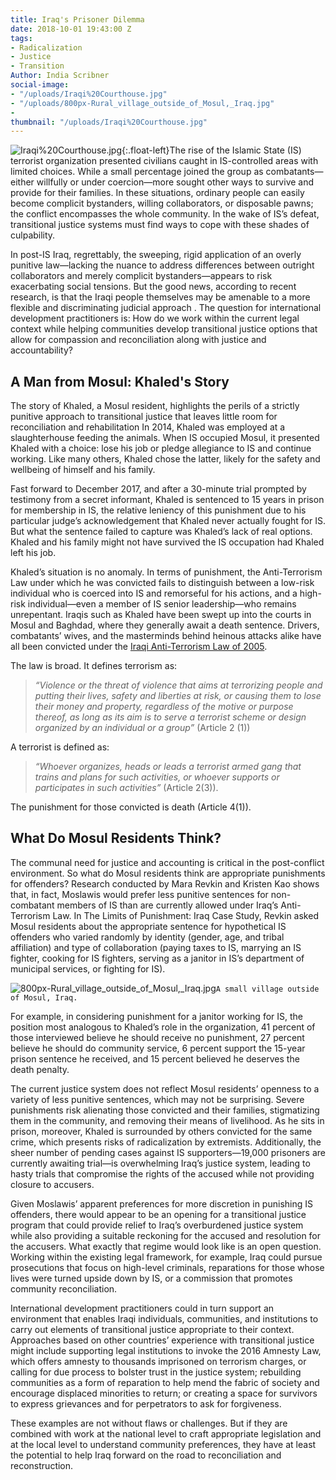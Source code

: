 ```yaml
---
title: Iraq's Prisoner Dilemma
date: 2018-10-01 19:43:00 Z
tags:
- Radicalization
- Justice
- Transition
Author: India Scribner
social-image:
- "/uploads/Iraqi%20Courthouse.jpg"
- "/uploads/800px-Rural_village_outside_of_Mosul,_Iraq.jpg"
- 
thumbnail: "/uploads/Iraqi%20Courthouse.jpg"
---
```


![Iraqi%20Courthouse.jpg](/uploads/Iraqi%20Courthouse.jpg){:.float-left}The rise of the Islamic State (IS) terrorist organization presented civilians caught in IS-controlled areas with limited choices. While a small percentage joined the group as combatants—either willfully or under coercion—more sought other ways to survive and provide for their families. In these situations, ordinary people can easily become complicit bystanders, willing collaborators, or disposable pawns; the conflict encompasses the whole community. In the wake of IS’s defeat, transitional justice systems must find ways to cope with these shades of culpability.

<!--more-->

In post-IS Iraq, regrettably, the sweeping, rigid application of an overly punitive law—lacking the nuance to address differences between outright collaborators and merely complicit bystanders—appears to risk exacerbating social tensions. But the good news, according to recent research, is that the Iraqi people themselves may be amenable to a more flexible and discriminating judicial approach . The question for international development practitioners is: How do we work within the current legal context while helping communities develop transitional justice options that allow for compassion and reconciliation along with justice and accountability?

## A Man from Mosul: Khaled's Story

The story of Khaled, a Mosul resident, highlights the perils of a strictly punitive approach to transitional justice that leaves little room for reconciliation and rehabilitation In 2014, Khaled was employed at a slaughterhouse feeding the animals. When IS occupied Mosul, it presented Khaled with a choice: lose his job or pledge allegiance to IS and continue working. Like many others, Khaled chose the latter, likely for the safety and wellbeing of himself and his family.

Fast forward to December 2017, and after a 30-minute trial prompted by testimony from a secret informant, Khaled is sentenced to 15 years in prison for membership in IS, the relative leniency of this punishment due to his particular judge’s acknowledgement that Khaled never actually fought for IS. But what the sentence failed to capture was Khaled’s lack of real options. Khaled and his family might not have survived the IS occupation had Khaled left his job.

Khaled’s situation is no anomaly. In terms of punishment, the Anti-Terrorism Law under which he was convicted fails to distinguish between a low-risk individual who is coerced into IS and remorseful for his actions, and a high-risk individual—even a member of IS senior leadership—who remains unrepentant. Iraqis such as Khaled have been swept up into the courts in Mosul and Baghdad, where they generally await a death sentence. Drivers, combatants’ wives, and the masterminds behind heinous attacks alike have all been convicted under the [Iraqi Anti-Terrorism Law of 2005](http://gjpi.org/wp-content/uploads/anti-terrorism-law-iraqi-no-13-2005.doc).
 
The law is broad. It defines terrorism as:

> *“Violence or the threat of violence that aims at terrorizing people and putting their lives, safety and liberties at risk, or causing them to lose their money and property, regardless of the motive or purpose thereof, as long as its aim is to serve a terrorist scheme or design organized by an individual or a group”* (Article 2 (1))

A terrorist is defined as:

> *“Whoever organizes, heads or leads a terrorist armed gang that trains and plans for such activities, or whoever supports or participates in such activities”* (Article 2(3)).

The punishment for those convicted is death (Article 4(1)). 

## What Do Mosul Residents Think?

The communal need for justice and accounting is critical in the post-conflict environment. So what do Mosul residents think are appropriate punishments for offenders? Research conducted by Mara Revkin and Kristen Kao shows that, in fact, Moslawis would prefer less punitive sentences for non-combatant members of IS than are currently allowed under Iraq’s Anti-Terrorism Law. In The Limits of Punishment: Iraq Case Study, Revkin asked Mosul residents about the appropriate sentence for hypothetical IS offenders who varied randomly by identity (gender, age, and tribal affiliation) and type of collaboration (paying taxes to IS, marrying an IS fighter, cooking for IS fighters, serving as a janitor in IS’s department of municipal services, or fighting for IS).

![800px-Rural_village_outside_of_Mosul,_Iraq.jpg](/uploads/800px-Rural_village_outside_of_Mosul,_Iraq.jpg)`A small village outside of Mosul, Iraq.`

For example, in considering punishment for a janitor working for IS, the position most analogous to Khaled’s role in the organization, 41 percent of those interviewed believe he should receive no punishment, 27 percent believe he should do community service, 6 percent support the 15-year prison sentence he received, and 15 percent believed he deserves the death penalty.

The current justice system does not reflect Mosul residents’ openness to a variety of less punitive sentences, which may not be surprising. Severe punishments risk alienating those convicted and their families, stigmatizing them in the community, and removing their means of livelihood. As he sits in prison, moreover, Khaled is surrounded by others convicted for the same crime, which presents risks of radicalization by extremists. Additionally, the sheer number of pending cases against IS supporters—19,000 prisoners are currently awaiting trial—is overwhelming Iraq’s justice system, leading to hasty trials that compromise the rights of the accused while not providing closure to accusers.

Given Moslawis’ apparent preferences for more discretion in punishing IS offenders, there would appear to be an opening for a transitional justice program that could provide relief to Iraq’s overburdened justice system while also providing a suitable reckoning for the accused and resolution for the accusers. What exactly that regime would look like is an open question. Working within the existing legal framework, for example, Iraq could pursue prosecutions that focus on high-level criminals, reparations for those whose lives were turned upside down by IS, or a commission that promotes community reconciliation.

International development practitioners could in turn support an environment that enables Iraqi individuals, communities, and institutions to carry out elements of transitional justice appropriate to their context. Approaches based on other countries’ experience with transitional justice might include supporting legal institutions to invoke the 2016 Amnesty Law, which offers amnesty to thousands imprisoned on terrorism charges, or calling for due process to bolster trust in the justice system; rebuilding communities as a form of reparation to help mend the fabric of society and encourage displaced minorities to return; or creating a space for survivors to express grievances and for perpetrators to ask for forgiveness.

These examples are not without flaws or challenges. But if they are combined with work at the national level to craft appropriate legislation and at the local level to understand community preferences, they have at least the potential to help Iraq forward on the road to reconciliation and reconstruction.